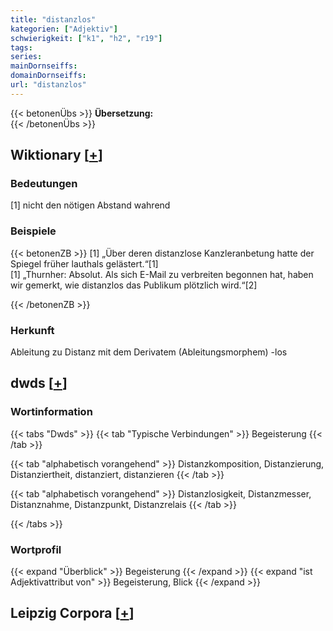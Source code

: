 ```yaml
---
title: "distanzlos"
kategorien: ["Adjektiv"]
schwierigkeit: ["k1", "h2", "r19"]
tags:
series:
mainDornseiffs:
domainDornseiffs:
url: "distanzlos"
---
```


{{< betonenÜbs >}}
**Übersetzung:**  
{{< /betonenÜbs >}}

## Wiktionary [[+](https://de.wiktionary.org/wiki/distanzlos)]

### Bedeutungen
[1] nicht den nötigen Abstand wahrend  

### Beispiele
{{< betonenZB >}}
[1] „Über deren distanzlose Kanzleranbetung hatte der Spiegel früher lauthals gelästert.“[1]  
[1] „Thurnher: Absolut. Als sich E-Mail zu verbreiten begonnen hat, haben wir gemerkt, wie distanzlos das Publikum plötzlich wird.“[2]  

{{< /betonenZB >}}
### Herkunft
Ableitung zu Distanz mit dem Derivatem (Ableitungsmorphem) -los  



## dwds [[+](https://www.dwds.de/wb/distanzlos)]

### Wortinformation
{{< tabs "Dwds" >}}
{{< tab "Typische Verbindungen" >}}
Begeisterung
{{< /tab >}}

{{< tab "alphabetisch vorangehend" >}}
Distanzkomposition, Distanzierung, Distanziertheit, distanziert, distanzieren
{{< /tab >}}

{{< tab "alphabetisch vorangehend" >}}
Distanzlosigkeit, Distanzmesser, Distanznahme, Distanzpunkt, Distanzrelais
{{< /tab >}}

{{< /tabs >}}

### Wortprofil
{{< expand "Überblick" >}} Begeisterung {{< /expand >}}
{{< expand "ist Adjektivattribut von" >}} Begeisterung, Blick {{< /expand >}}

## Leipzig Corpora [[+](https://corpora.uni-leipzig.de/en/res?word=distanzlos&corpusId=deu_newscrawl-public_2018)]

